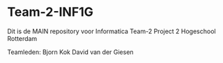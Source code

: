 # Team-2-INF1G
Dit is de MAIN repository voor Informatica Team-2 Project 2 Hogeschool Rotterdam

Teamleden:
Bjorn Kok 
David van der Giesen
